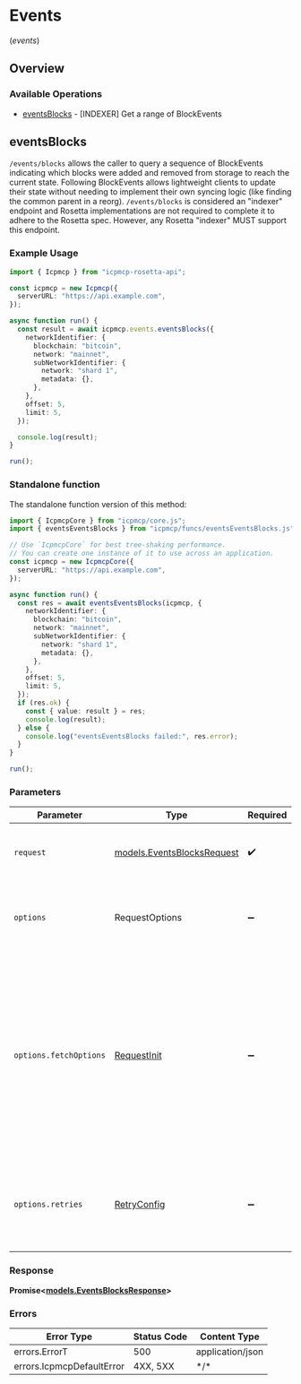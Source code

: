 # Events
(*events*)

## Overview

### Available Operations

* [eventsBlocks](#eventsblocks) - [INDEXER] Get a range of BlockEvents

## eventsBlocks

`/events/blocks` allows the caller to query a sequence of BlockEvents indicating which blocks were added and removed from storage to reach the current state. Following BlockEvents allows lightweight clients to update their state without needing to implement their own syncing logic (like finding the common parent in a reorg). `/events/blocks` is considered an "indexer" endpoint and Rosetta implementations are not required to complete it to adhere to the Rosetta spec. However, any Rosetta "indexer" MUST support this endpoint.

### Example Usage

```typescript
import { Icpmcp } from "icpmcp-rosetta-api";

const icpmcp = new Icpmcp({
  serverURL: "https://api.example.com",
});

async function run() {
  const result = await icpmcp.events.eventsBlocks({
    networkIdentifier: {
      blockchain: "bitcoin",
      network: "mainnet",
      subNetworkIdentifier: {
        network: "shard 1",
        metadata: {},
      },
    },
    offset: 5,
    limit: 5,
  });

  console.log(result);
}

run();
```

### Standalone function

The standalone function version of this method:

```typescript
import { IcpmcpCore } from "icpmcp/core.js";
import { eventsEventsBlocks } from "icpmcp/funcs/eventsEventsBlocks.js";

// Use `IcpmcpCore` for best tree-shaking performance.
// You can create one instance of it to use across an application.
const icpmcp = new IcpmcpCore({
  serverURL: "https://api.example.com",
});

async function run() {
  const res = await eventsEventsBlocks(icpmcp, {
    networkIdentifier: {
      blockchain: "bitcoin",
      network: "mainnet",
      subNetworkIdentifier: {
        network: "shard 1",
        metadata: {},
      },
    },
    offset: 5,
    limit: 5,
  });
  if (res.ok) {
    const { value: result } = res;
    console.log(result);
  } else {
    console.log("eventsEventsBlocks failed:", res.error);
  }
}

run();
```

### Parameters

| Parameter                                                                                                                                                                      | Type                                                                                                                                                                           | Required                                                                                                                                                                       | Description                                                                                                                                                                    |
| ------------------------------------------------------------------------------------------------------------------------------------------------------------------------------ | ------------------------------------------------------------------------------------------------------------------------------------------------------------------------------ | ------------------------------------------------------------------------------------------------------------------------------------------------------------------------------ | ------------------------------------------------------------------------------------------------------------------------------------------------------------------------------ |
| `request`                                                                                                                                                                      | [models.EventsBlocksRequest](../../models/eventsblocksrequest.md)                                                                                                              | :heavy_check_mark:                                                                                                                                                             | The request object to use for the request.                                                                                                                                     |
| `options`                                                                                                                                                                      | RequestOptions                                                                                                                                                                 | :heavy_minus_sign:                                                                                                                                                             | Used to set various options for making HTTP requests.                                                                                                                          |
| `options.fetchOptions`                                                                                                                                                         | [RequestInit](https://developer.mozilla.org/en-US/docs/Web/API/Request/Request#options)                                                                                        | :heavy_minus_sign:                                                                                                                                                             | Options that are passed to the underlying HTTP request. This can be used to inject extra headers for examples. All `Request` options, except `method` and `body`, are allowed. |
| `options.retries`                                                                                                                                                              | [RetryConfig](../../lib/utils/retryconfig.md)                                                                                                                                  | :heavy_minus_sign:                                                                                                                                                             | Enables retrying HTTP requests under certain failure conditions.                                                                                                               |

### Response

**Promise\<[models.EventsBlocksResponse](../../models/eventsblocksresponse.md)\>**

### Errors

| Error Type                | Status Code               | Content Type              |
| ------------------------- | ------------------------- | ------------------------- |
| errors.ErrorT             | 500                       | application/json          |
| errors.IcpmcpDefaultError | 4XX, 5XX                  | \*/\*                     |